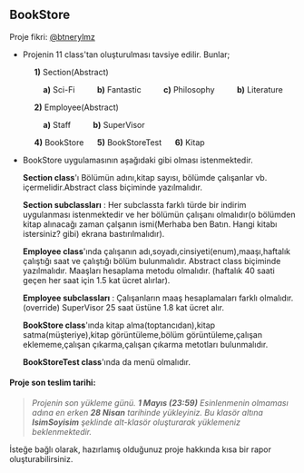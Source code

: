 ## BookStore

Proje fikri: [@btnerylmz](https://github.com/btnerylmz)  

- Projenin 11 class'tan oluşturulması tavsiye edilir.
	Bunlar;  

	&nbsp;&nbsp;&nbsp;&nbsp; **1)** Section(Abstract)

	&nbsp;&nbsp;&nbsp;&nbsp;&nbsp;&nbsp;&nbsp;&nbsp; **a)** Sci-Fi
	&nbsp;&nbsp;&nbsp;&nbsp;&nbsp;&nbsp;&nbsp;&nbsp; **b)** Fantastic
	&nbsp;&nbsp;&nbsp;&nbsp;&nbsp;&nbsp;&nbsp;&nbsp; **c)** Philosophy
	&nbsp;&nbsp;&nbsp;&nbsp;&nbsp;&nbsp;&nbsp;&nbsp; **b)** Literature

	&nbsp;&nbsp;&nbsp;&nbsp; **2)** Employee(Abstract)

	&nbsp;&nbsp;&nbsp;&nbsp;&nbsp;&nbsp;&nbsp;&nbsp; **a)** Staff
	&nbsp;&nbsp;&nbsp;&nbsp;&nbsp;&nbsp;&nbsp;&nbsp; **b)**	SuperVisor

	&nbsp;&nbsp;&nbsp;&nbsp; **4)** BookStore
	&nbsp;&nbsp;&nbsp;&nbsp; **5)** BookStoreTest
	&nbsp;&nbsp;&nbsp;&nbsp; **6)** Kitap


- BookStore uygulamasının aşağıdaki gibi olması istenmektedir.  

	**Section class**'ı Bölümün adını,kitap sayısı, bölümde çalışanlar vb. içermelidir.Abstract class biçiminde yazılmalıdır.

	**Section subclassları** : Her subclassta farklı türde bir indirim uygulanması istenmektedir ve her bölümün çalışanı olmalıdır(o bölümden kitap alınacağı zaman çalşanın ismi(Merhaba ben Batın. Hangi kitabı istersiniz? gibi) ekrana bastırılmalıdır).

	**Employee class**'ında çalışanın adı,soyadı,cinsiyeti(enum),maaşı,haftalık çalıştığı saat ve çalıştığı bölüm bulunmalıdır. Abstract class biçiminde yazılmalıdır. Maaşları hesaplama metodu olmalıdır. (haftalık 40 saati geçen her saat için 1.5 kat ücret alırlar).

	**Employee subclassları** : Çalışanların maaş hesaplamaları farklı olmalıdır.(override) SuperVisor 25 saat üstüne 1.8 kat ücret alır.

	**BookStore class**'ında kitap alma(toptancıdan),kitap satma(müşteriye),kitap görüntüleme,bölüm görüntüleme,çalışan eklememe,çalışan çıkarma,çalışan çıkarma metotları bulunmalıdır.

	**BookStoreTest class**'ında da menü olmalıdır.



#### Proje son teslim tarihi:

>*Projenin son yükleme günü. **1 Mayıs (23:59)**
 Esinlenmenin olmaması adına en erken **28 Nisan** tarihinde yükleyiniz.
Bu klasör altına **IsimSoyisim** şeklinde alt-klasör oluşturarak yüklemeniz beklenmektedir.*

 İsteğe bağlı olarak, hazırlamış olduğunuz proje hakkında kısa bir rapor oluşturabilirsiniz.
